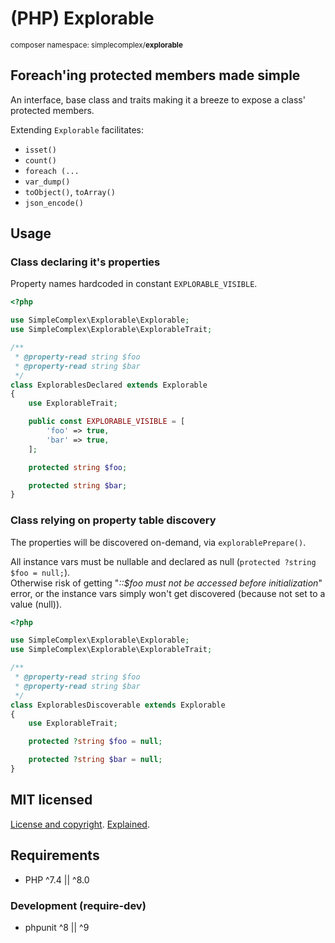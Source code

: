 # (PHP) Explorable
<small>composer namespace: simplecomplex/**explorable**</small>

## Foreach'ing protected members made simple

An interface, base class and traits making it a breeze to expose a class'
protected members.

Extending `Explorable` facilitates:
- `isset()`
- `count()`
- `foreach (...`
- `var_dump()`
- `toObject()`, `toArray()`
- `json_encode()`

## Usage

### Class declaring it's properties
Property names hardcoded in constant `EXPLORABLE_VISIBLE`.
```php
<?php

use SimpleComplex\Explorable\Explorable;
use SimpleComplex\Explorable\ExplorableTrait;

/**
 * @property-read string $foo
 * @property-read string $bar
 */
class ExplorablesDeclared extends Explorable
{
    use ExplorableTrait;

    public const EXPLORABLE_VISIBLE = [
        'foo' => true,
        'bar' => true,
    ];

    protected string $foo;

    protected string $bar;
}
```

### Class relying on property table discovery
The properties will be discovered on-demand, via `explorablePrepare()`.

All instance vars must be nullable and declared as null
(`protected ?string $foo = null;`).<br>
Otherwise risk of getting "_::$foo must not be accessed before initialization_"
error, or the instance vars simply won't get discovered (because not set to a
value (null)).

```php
<?php

use SimpleComplex\Explorable\Explorable;
use SimpleComplex\Explorable\ExplorableTrait;

/**
 * @property-read string $foo
 * @property-read string $bar
 */
class ExplorablesDiscoverable extends Explorable
{
    use ExplorableTrait;

    protected ?string $foo = null;

    protected ?string $bar = null;
}
```

## MIT licensed

[License and copyright](https://github.com/simplecomplex/php-explorable/blob/master/LICENSE).
[Explained](https://tldrlegal.com/license/mit-license).

## Requirements ##

- PHP ^7.4 || ^8.0

### Development (require-dev)

- phpunit ^8 || ^9
